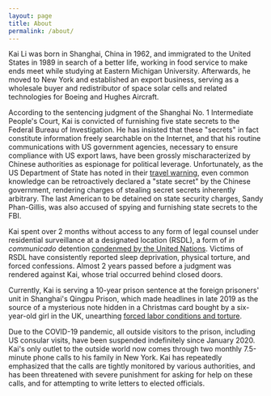 ```yaml
---
layout: page
title: About
permalink: /about/
---
```


Kai Li was born in Shanghai, China in 1962, and immigrated to the United States in 1989 in search of a better life, working in food service to make ends meet while studying at Eastern Michigan University. Afterwards, he moved to New York and established an export business, serving as a wholesale buyer and redistributor of space solar cells and related technologies for Boeing and Hughes Aircraft.

According to the sentencing judgment of the Shanghai No. 1 Intermediate People's Court, Kai is convicted of furnishing five state secrets to the Federal Bureau of Investigation. He has insisted that these "secrets" in fact constitute information freely searchable on the Internet, and that his routine communications with US government agencies, necessary to ensure compliance with US export laws, have been grossly mischaracterized by Chinese authorities as espionage for political leverage. Unfortunately, as the US Department of State has noted in their [travel warning](https://travel.state.gov/content/travel/en/international-travel/International-Travel-Country-Information-Pages/China.html), even common knowledge can be retroactively declared a "state secret" by the Chinese government, rendering charges of stealing secret secrets inherently arbitrary. The last American to be detained on state security charges, Sandy Phan-Gillis, was also accused of spying and furnishing state secrets to the FBI.

Kai spent over 2 months without access to any form of legal counsel under residential surveillance at a designated location (RSDL), a form of *in communicado* detention [condenmed by the United Nations](https://www.ishr.ch/sites/default/files/article/files/2015_cat_review_china_cobs.pdf). Victims of RSDL have consistently reported sleep deprivation, physical torture, and forced confessions. Almost 2 years passed before a judgment was rendered against Kai, whose trial occurred behind closed doors. 

Currently, Kai is serving a 10-year prison sentence at the foreign prisoners' unit in Shanghai's Qingpu Prison, which made headlines in late 2019 as the source of a mysterious note hidden in a Christmas card bought by a six-year-old girl in the UK, unearthing [forced labor conditions and torture](https://www.theguardian.com/world/2019/dec/28/tesco-christmas-card-china-jail-inmates-claim-psychological-torture). 

Due to the COVID-19 pandemic, all outside visitors to the prison, including US consular visits, have been suspended indefinitely since January 2020. Kai's only outlet to the outside world now comes through two monthly 7.5-minute phone calls to his family in New York. Kai has repeatedly emphasized that the calls are tightly monitored by various authorities, and has been threatened with severe punishment for asking for help on these calls, and for attempting to write letters to elected officials. 

<br/><br/>



<br/><br/>






